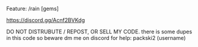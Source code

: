 Feature:
/rain [gems]

https://discord.gg/Acnf2BVKdg

DO NOT DISTRUBUTE / REPOST, OR SELL MY CODE.
there is some dupes in this code so beware dm me on discord for help: packski2 (username)
